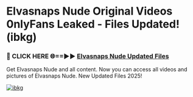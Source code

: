 # Elvasnaps Nude Original Videos 0nlyFans Leaked - Files Updated! (ibkg)

<h3>🔴 CLICK HERE 🌐==►► <a href="https://tinyurl.com/52m3yx9h" rel="nofollow">Elvasnaps Nude Updated Files</a></h3>

Get Elvasnaps Nude and all content. Now you can access all videos and pictures of Elvasnaps Nude. New Updated Files 2025!

[![ibkg](https://i.imgur.com/TnHtlc8.gif)](https://tinyurl.com/52m3yx9h)
